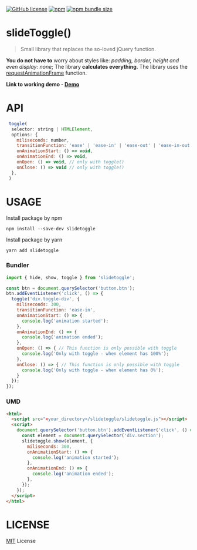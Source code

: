 [![GitHub license](https://img.shields.io/github/license/zgrybus/slideToggle)](https://github.com/zgrybus/slideToggle/blob/master/LICENSE) [![npm](https://img.shields.io/npm/v/slidetoggle)](https://www.npmjs.com/package/slidetoggle) [![npm bundle size](https://img.shields.io/bundlephobia/minzip/slidetoggle?style=plastic)](https://bundlephobia.com/result?p=slidetoggle)

# **slideToggle()**

> Small library that replaces the so-loved jQuery function.

**You do not have to** worry about styles like: _padding, border, height and even display: none_;
The library **calculates everything**. The library uses the [requestAnimationFrame](https://developer.mozilla.org/en-US/docs/Web/API/Window/requestAnimationFrame) function.

**Link to working demo - [Demo](https://zgrybus.github.io/slideToggle/)**

# **API**

```javascript
 toggle(
  selector: string | HTMLElement,
  options: {
    miliseconds: number,
    transitionFunction: 'ease' | 'ease-in' | 'ease-out' | 'ease-in-out' | 'linear' | 'cubic-bezier(...your custom arguments)',
    onAnimationStart: () => void,
    onAnimationEnd: () => void,
    onOpen: () => void, // only with toggle()
    onClose: () => void // only with toggle()
  },
 )
```

# **USAGE**

Install package by npm

```npm
npm install --save-dev slidetoggle
```

Install package by yarn

```yarn
yarn add slidetoggle
```

### Bundler

```javascript
import { hide, show, toggle } from 'slidetoggle';

const btn = document.querySelector('button.btn');
btn.addEventListener('click', () => {
  toggle('div.toggle-div', {
    miliseconds: 300,
    transitionFunction: 'ease-in',
    onAnimationStart: () => {
      console.log('animation started');
    },
    onAnimationEnd: () => {
      console.log('animation ended');
    },
    onOpen: () => { // This function is only possible with toggle
      console.log('Only with toggle - when element has 100%');
    },
    onClose: () => { // This function is only possible with toggle
      console.log('Only with toggle - when element has 0%');
    }
  });
});
```

### UMD

```html
<html>
  <script src="<your_directory>/slidetoggle/slidetoggle.js"></script>
  <script>
    document.querySelector('button.btn').addEventListener('click', () => {
      const element = document.querySelector('div.section');
      slidetoggle.show(element, {
        miliseconds: 300,
        onAnimationStart: () => {
          console.log('animation started');
        },
        onAnimationEnd: () => {
          console.log('animation ended');
        },
      });
    });
  </script>
</html>
```

# **LICENSE**

[MIT](https://en.wikipedia.org/wiki/MIT_License) License
